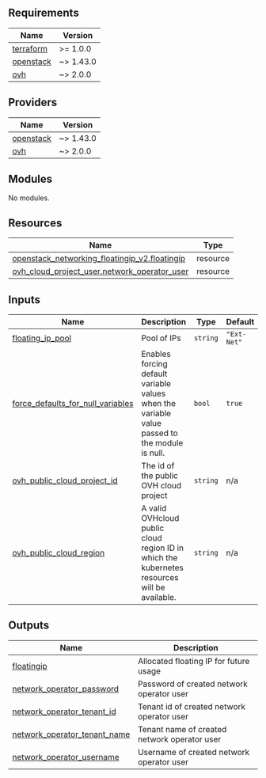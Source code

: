 <!-- BEGIN_TF_DOCS -->
## Requirements

| Name | Version |
|------|---------|
| <a name="requirement_terraform"></a> [terraform](#requirement\_terraform) | >= 1.0.0 |
| <a name="requirement_openstack"></a> [openstack](#requirement\_openstack) | ~> 1.43.0 |
| <a name="requirement_ovh"></a> [ovh](#requirement\_ovh) | ~> 2.0.0 |

## Providers

| Name | Version |
|------|---------|
| <a name="provider_openstack"></a> [openstack](#provider\_openstack) | ~> 1.43.0 |
| <a name="provider_ovh"></a> [ovh](#provider\_ovh) | ~> 2.0.0 |

## Modules

No modules.

## Resources

| Name | Type |
|------|------|
| [openstack_networking_floatingip_v2.floatingip](https://registry.terraform.io/providers/terraform-provider-openstack/openstack/latest/docs/resources/networking_floatingip_v2) | resource |
| [ovh_cloud_project_user.network_operator_user](https://registry.terraform.io/providers/ovh/ovh/latest/docs/resources/cloud_project_user) | resource |

## Inputs

| Name | Description | Type | Default | Required |
|------|-------------|------|---------|:--------:|
| <a name="input_floating_ip_pool"></a> [floating\_ip\_pool](#input\_floating\_ip\_pool) | Pool of IPs | `string` | `"Ext-Net"` | no |
| <a name="input_force_defaults_for_null_variables"></a> [force\_defaults\_for\_null\_variables](#input\_force\_defaults\_for\_null\_variables) | Enables forcing default variable values when the variable value passed to the module is null. | `bool` | `true` | no |
| <a name="input_ovh_public_cloud_project_id"></a> [ovh\_public\_cloud\_project\_id](#input\_ovh\_public\_cloud\_project\_id) | The id of the public OVH cloud project | `string` | n/a | yes |
| <a name="input_ovh_public_cloud_region"></a> [ovh\_public\_cloud\_region](#input\_ovh\_public\_cloud\_region) | A valid OVHcloud public cloud region ID in which the kubernetes resources will be available. | `string` | n/a | yes |

## Outputs

| Name | Description |
|------|-------------|
| <a name="output_floatingip"></a> [floatingip](#output\_floatingip) | Allocated floating IP for future usage |
| <a name="output_network_operator_password"></a> [network\_operator\_password](#output\_network\_operator\_password) | Password of created network operator user |
| <a name="output_network_operator_tenant_id"></a> [network\_operator\_tenant\_id](#output\_network\_operator\_tenant\_id) | Tenant id of created network operator user |
| <a name="output_network_operator_tenant_name"></a> [network\_operator\_tenant\_name](#output\_network\_operator\_tenant\_name) | Tenant name of created network operator user |
| <a name="output_network_operator_username"></a> [network\_operator\_username](#output\_network\_operator\_username) | Username of created network operator user |
<!-- END_TF_DOCS -->